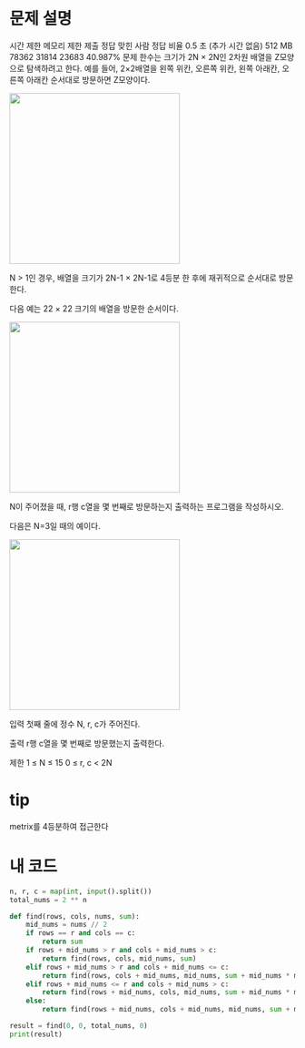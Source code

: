 # 문제 설명
시간 제한	메모리 제한	제출	정답	맞힌 사람	정답 비율
0.5 초 (추가 시간 없음)	512 MB	78362	31814	23683	40.987%
문제
한수는 크기가 2N × 2N인 2차원 배열을 Z모양으로 탐색하려고 한다. 예를 들어, 2×2배열을 왼쪽 위칸, 오른쪽 위칸, 왼쪽 아래칸, 오른쪽 아래칸 순서대로 방문하면 Z모양이다.

<img src = 'https://u.acmicpc.net/21c73b56-5a91-43aa-b71f-9b74925c0adc/Screen%20Shot%202020-12-02%20at%208.09.46%20AM.png'  width = '300' height='300'>

N > 1인 경우, 배열을 크기가 2N-1 × 2N-1로 4등분 한 후에 재귀적으로 순서대로 방문한다.

다음 예는 22 × 22 크기의 배열을 방문한 순서이다.


<img src = 'https://u.acmicpc.net/adc7cfae-e84d-4d5c-af8e-ee011f8fff8f/Screen%20Shot%202020-12-02%20at%208.11.17%20AM.png' width = '300' height='300'>

N이 주어졌을 때, r행 c열을 몇 번째로 방문하는지 출력하는 프로그램을 작성하시오.

다음은 N=3일 때의 예이다.

<img src = 'https://u.acmicpc.net/d3e84bb7-9424-4764-ad3a-811e7fcbd53f/Screen%20Shot%202020-12-30%20at%2010.50.47%20PM.png' width = '300' height='300'>

입력
첫째 줄에 정수 N, r, c가 주어진다.

출력
r행 c열을 몇 번째로 방문했는지 출력한다.

제한
1 ≤ N ≤ 15
0 ≤ r, c < 2N

# tip
metrix를 4등분하여 접근한다

# 내 코드
```python
n, r, c = map(int, input().split())
total_nums = 2 ** n

def find(rows, cols, nums, sum):
    mid_nums = nums // 2
    if rows == r and cols == c:
        return sum
    if rows + mid_nums > r and cols + mid_nums > c:
        return find(rows, cols, mid_nums, sum)
    elif rows + mid_nums > r and cols + mid_nums <= c:
        return find(rows, cols + mid_nums, mid_nums, sum + mid_nums * mid_nums)
    elif rows + mid_nums <= r and cols + mid_nums > c:
        return find(rows + mid_nums, cols, mid_nums, sum + mid_nums * mid_nums * 2)
    else:
        return find(rows + mid_nums, cols + mid_nums, mid_nums, sum + mid_nums * mid_nums * 3)

result = find(0, 0, total_nums, 0)
print(result)
```
